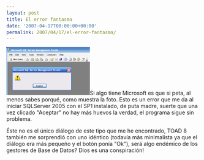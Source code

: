 ```yaml
---
layout: post
title: El error fantasma
date: '2007-04-17T00:00:00+00:00'
permalink: 2007/04/17/el-error-fantasma/
---
```

<img src="/assets/sqlserver.png" width="218" height="126" alt="SQLServer2005" class="derecha_borde" />Si algo tiene Microsoft es que si peta, al menos sabes porqué, como muestra la foto. Esto es un error que me da al iniciar SQLServer 2005 con el SP1 instalado, de puta madre, suerte que una vez clicado "Aceptar" no hay más huevos la verdad, el programa sigue sin problema.

Éste no es el único diálogo de este tipo que me he encontrado, TOAD 8 también me sorprendió con uno idéntico (todavía más minimalista ya que el diálogo era más pequeño y el botón ponía "Ok"), será algo endémico de los gestores de Base de Datos? Dios es una conspiración! 
